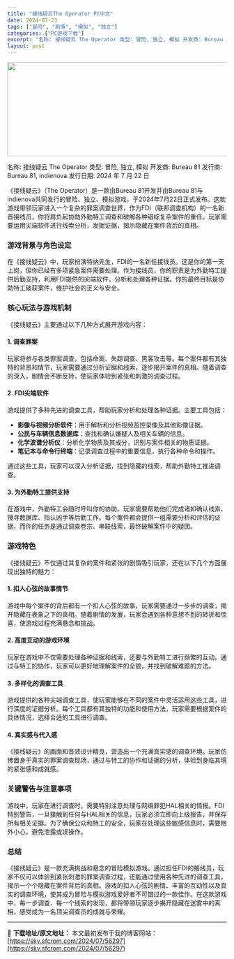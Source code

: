 ```yaml
---
title: "接线疑云The Operator PC中文"
date: 2024-07-23
tags: ["冒险", "剧情", "模拟", "独立"]
categories: ["PC游戏下载"]
excerpt: "名称: 接线疑云 The Operator 类型: 冒险, 独立, 模拟 开发商: Bureau 81 发行商: Bureau 81, indienova 发行日期: 2024 年 7 月 22 日 《接线疑云》（The Operator）是一款由Bureau 81开发并由Bureau 81与ind&hellip;"
layout: post
---
```


<img class="aligncenter size-full wp-image-56298" src="https://sky.sfcrom.com/wp-content/uploads/2024/07/202407230557073.webp" alt="" width="660" height="215" />

名称: 接线疑云 The Operator
类型: 冒险, 独立, 模拟
开发商: Bureau 81
发行商: Bureau 81, indienova
发行日期: 2024 年 7 月 22 日

《接线疑云》（The Operator）是一款由Bureau 81开发并由Bureau 81与indienova共同发行的冒险、独立、模拟游戏，于2024年7月22日正式发布。这款游戏带领玩家进入一个复杂的罪案调查世界，作为FDI（联邦调查机构）的一名新晋接线员，你将肩负起协助外勤特工调查和破解各种错综复杂案件的重任。玩家需要运用尖端软件进行线索分析，发掘证据，揭示隐藏在案件背后的真相。
<h3>游戏背景与角色设定</h3>
在《接线疑云》中，玩家扮演特纳先生，FDI的一名新任接线员。这是你的第一天上岗，但你已经有多项紧急案件需要处理。作为接线员，你的职责是为外勤特工提供后勤支持，利用FDI提供的尖端软件，分析和处理各种证据。你的最终目标是协助特工破获案件，维护社会的正义与安全。
<h3>核心玩法与游戏机制</h3>
《接线疑云》主要通过以下几种方式展开游戏内容：
<h4>1. 调查罪案</h4>
玩家将参与各类罪案调查，包括命案、失踪调查、黑客攻击等。每个案件都有其独特的背景和情节，玩家需要通过分析证据和线索，逐步揭开案件的真相。随着调查的深入，剧情会不断反转，使玩家体验到紧张和刺激的调查过程。
<h4>2. FDI尖端软件</h4>
游戏提供了多种先进的调查工具，帮助玩家分析和处理各种证据。主要工具包括：
<ul>
 	<li><strong>影像与视频分析软件</strong>：用于解析和分析视频监控录像及其他影像证据。</li>
 	<li><strong>公民与车辆信息数据库</strong>：查找和确认嫌疑人及相关车辆的信息。</li>
 	<li><strong>化学波谱分析仪</strong>：分析化学物质及其成分，识别与案件相关的物质证据。</li>
 	<li><strong>笔记本与命令行终端</strong>：记录调查过程中的重要信息，执行各种命令和操作。</li>
</ul>
通过这些工具，玩家可以深入分析证据，找到隐藏的线索，帮助外勤特工推进调查。
<h4>3. 为外勤特工提供支持</h4>
在游戏中，外勤特工会随时呼叫你的协助。玩家需要帮助他们完成诸如确认线索、搜寻数据库、指认凶手等后勤工作。每个案件都会提供一组需要分析和评估的证据，而你的任务是通过调查卷宗、串联线索，最终破解案件中的疑团。
<h3>游戏特色</h3>
《接线疑云》不仅通过其复杂的案件和紧张的剧情吸引玩家，还在以下几个方面展现出独特的魅力：
<h4>1. 扣人心弦的故事情节</h4>
游戏中每个案件的背后都有一个扣人心弦的故事，玩家需要通过一步步的调查，揭开隐藏在表象之下的真相。随着剧情的发展，玩家会遇到各种意想不到的转折和惊喜，使游戏过程充满悬念和挑战。
<h4>2. 高度互动的游戏环境</h4>
玩家在游戏中不仅需要处理各种证据和线索，还要与外勤特工进行频繁的互动。通过与特工的协作，玩家可以更好地理解案件的全貌，并找到破解难题的方法。
<h4>3. 多样化的调查工具</h4>
游戏提供的各种尖端调查工具，使玩家能够在不同的案件中灵活运用这些工具，进行深度的证据分析。每个工具都有其独特的功能和使用方法，玩家需要根据案件的具体情况，选择合适的工具进行调查。
<h4>4. 真实感与代入感</h4>
《接线疑云》的画面和音效设计精良，营造出一个充满真实感的调查环境。玩家仿佛置身于真实的罪案调查现场，通过与特工的协作和证据的分析，体验到身临其境的紧张感和成就感。
<h3>关键警告与注意事项</h3>
游戏中，玩家在进行调查时，需要特别注意处理与网络罪犯HAL相关的情报。FDI特别警告，一旦接触到任何与HAL相关的信息，玩家必须立即向上级报告，并保存所有相关证据。为了确保公众和特工的安全，玩家在处理这些敏感信息时，需要格外小心，避免泄露或误操作。
<h3>总结</h3>
《接线疑云》是一款充满挑战和悬念的冒险模拟游戏。通过担任FDI的接线员，玩家不仅可以体验到紧张刺激的罪案调查过程，还能通过使用各种先进的调查工具，揭示一个个隐藏在案件背后的真相。游戏的扣人心弦的剧情、丰富的互动性以及真实的调查环境，使其成为冒险与模拟游戏爱好者不可错过的一款佳作。在这款游戏中，每一步调查、每一个线索的发现，都将带领玩家逐步揭开隐藏在迷雾中的真相，感受成为一名顶尖调查员的成就与荣耀。

---
📖 **下载地址/原文地址：** 本文最初发布于我的博客网站：[https://sky.sfcrom.com/2024/07/56297](https://sky.sfcrom.com/2024/07/56297)
